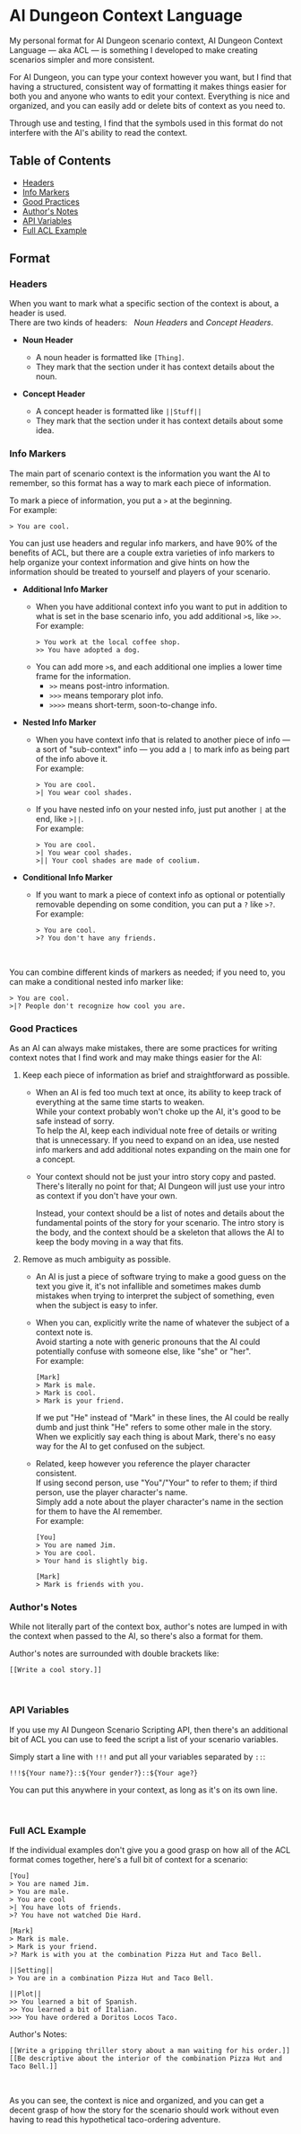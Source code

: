 # AI Dungeon Context Language

 My personal format for AI Dungeon scenario context,
 AI Dungeon Context Language — aka ACL — is something I developed to make
 creating scenarios simpler and more consistent.

 For AI Dungeon, you can type your context however you want, but I find that
 having a structured, consistent way of formatting it makes things easier for
 both you and anyone who wants to edit your context. Everything is nice and
 organized, and you can easily add or delete bits of context as you need to.

Through use and testing, I find that the symbols used in this format do not
interfere with the AI's ability to read the context.

## Table of Contents
- [Headers](#headers)
- [Info Markers](#info-markers)
- [Good Practices](#good-practices)
- [Author's Notes](#authors-notes)
- [API Variables](#api-variables)
- [Full ACL Example](#full-acl-example)

 ## Format

 ### Headers

 When you want to mark what a specific section of the context is about, a header
 is used.  
 There are two kinds of headers: &nbsp; *Noun Headers* and *Concept Headers*.

- **Noun Header**
	- A noun header is formatted like `[Thing]`.
	- They mark that the section under it has context details about the noun.

- **Concept Header**
	- A concept header is formatted like `||Stuff||`
	- They mark that the section under it has context details about some idea.


### Info Markers

The main part of scenario context is the information you want the AI to
remember, so this format has a way to mark each piece of information.

To mark a piece of information, you put a `>` at the beginning.  
For example:
```
> You are cool.
```

You can just use headers and regular info markers, and have 90% of the benefits
of ACL, but there are a couple extra varieties of info markers to help
organize your context information and give hints on how the information
should be treated to yourself and players of your scenario.

- **Additional Info Marker**
	- When you have additional context info you want to put in addition to what
	  is set in the base scenario info, you add additional `>`s, like `>>`.  
	  For example:
		```
		> You work at the local coffee shop.
		>> You have adopted a dog.
		```
	- You can add more `>`s, and each additional one implies a lower time
	  frame for the information.
		- `>>` means post-intro information.
		- `>>>` means temporary plot info.
		- `>>>>` means short-term, soon-to-change info.

- **Nested Info Marker**
	- When you have context info that is related to another piece of info — a
	  sort of "sub-context" info — you add a `|` to mark info as being part
	  of the info above it.  
	  For example:
		```
		> You are cool.
		>| You wear cool shades.
		```
	- If you have nested info on your nested info, just put another `|` at the
	  end, like `>||`.  
	  For example:
	  ```
	  > You are cool.
	  >| You wear cool shades.
	  >|| Your cool shades are made of coolium.
	  ```

- **Conditional Info Marker**
	- If you want to mark a piece of context info as optional or potentially
	  removable depending on some condition, you can put a `?` like `>?`.  
	  For example:
	  ```
	  > You are cool.
	  >? You don't have any friends.
	  ```

&nbsp;

You can combine different kinds of markers as needed; if you need to, you can
make a conditional nested info marker like:
```
> You are cool.
>|? People don't recognize how cool you are.
```

### Good Practices

As an AI can always make mistakes, there are some practices for writing context
notes that I find work and may make things easier for the AI:

1) Keep each piece of information as brief and straightforward as possible.
	- When an AI is fed too much text at once, its ability to keep track of
	  everything at the same time starts to weaken.  
	  While your context probably won't choke up the AI, it's good to be safe
	  instead of sorry.  
	  To help the AI, keep each individual note free of details or writing that
	  is unnecessary. If you need to expand on an idea, use nested info markers
	  and add additional notes expanding on the main one for a concept.
	
	- Your context should not be just your intro story copy and pasted.  
	  There's literally no point for that; AI Dungeon will just use your intro
	  as context if you don't have your own.

	  Instead, your context should be a list of notes and details about the
	  fundamental points of the story for your scenario. The intro story is the
	  body, and the context should be a skeleton that allows the AI to keep
	  the body moving in a way that fits.

2) Remove as much ambiguity as possible.
	- An AI is just a piece of software trying to make a good guess on the
	  text you give it, it's not infallible and sometimes makes dumb mistakes
	  when trying to interpret the subject of something, even when the subject
	  is easy to infer.

	- When you can, explicitly write the name of whatever the subject of a
	  context note is.  
	  Avoid starting a note with generic pronouns that the AI could potentially
	  confuse with someone else, like "she" or "her".  
	  For example:
	  ```
	  [Mark]
	  > Mark is male.
	  > Mark is cool.
	  > Mark is your friend.
	  ```

	  If we put "He" instead of "Mark" in these lines, the AI could be really
	  dumb and just think "He" refers to some other male in the story. When
	  we explicitly say each thing is about Mark, there's no easy way for the
	  AI to get confused on the subject.
	
	- Related, keep however you reference the player character consistent.  
	  If using second person, use "You"/"Your" to refer to them; if third
	  person, use the player character's name.  
	  Simply add a note about the player character's name in the section for
	  them to have the AI remember.  
	  For example:
	  ```
	  [You]
	  > You are named Jim.
	  > You are cool.
	  > Your hand is slightly big.

	  [Mark]
	  > Mark is friends with you.
	  ```

### Author's Notes

While not literally part of the context box, author's notes are lumped in
with the context when passed to the AI, so there's also a format for them.

Author's notes are surrounded with double brackets like:
```
[[Write a cool story.]]
```
&nbsp;

### API Variables

If you use my AI Dungeon Scenario Scripting API, then there's an additional
bit of ACL you can use to feed the script a list of your scenario variables.

Simply start a line with `!!!` and put all your variables separated by `::`:
```
!!!${Your name?}::${Your gender?}::${Your age?}
```

You can put this anywhere in your context, as long as it's on its own line.

&nbsp;

### Full ACL Example

If the individual examples don't give you a good grasp on how all of the ACL
format comes together, here's a full bit of context for a scenario:
```
[You]
> You are named Jim.
> You are male.
> You are cool
>| You have lots of friends.
>? You have not watched Die Hard.

[Mark]
> Mark is male.
> Mark is your friend.
>? Mark is with you at the combination Pizza Hut and Taco Bell.

||Setting||
> You are in a combination Pizza Hut and Taco Bell.

||Plot||
>> You learned a bit of Spanish.
>> You learned a bit of Italian.
>>> You have ordered a Doritos Locos Taco.
```

Author's Notes:
```
[[Write a gripping thriller story about a man waiting for his order.]]
[[Be descriptive about the interior of the combination Pizza Hut and Taco Bell.]]
```

&nbsp;

As you can see, the context is nice and organized, and you can get a decent
grasp of how the story for the scenario should work without even having to
read this hypothetical taco-ordering adventure.